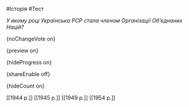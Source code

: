 #Історія #Тест

*У якому році Українська РСР стала членом Організації Об’єднаних Націй?*

{noChangeVote on}

{preview on}

{hideProgress on}

{shareEnable off}

{hideCount on}

[[1944 р.]]
[[1945 р.]]
[[1949 р.]]
[[1954 р.]]
